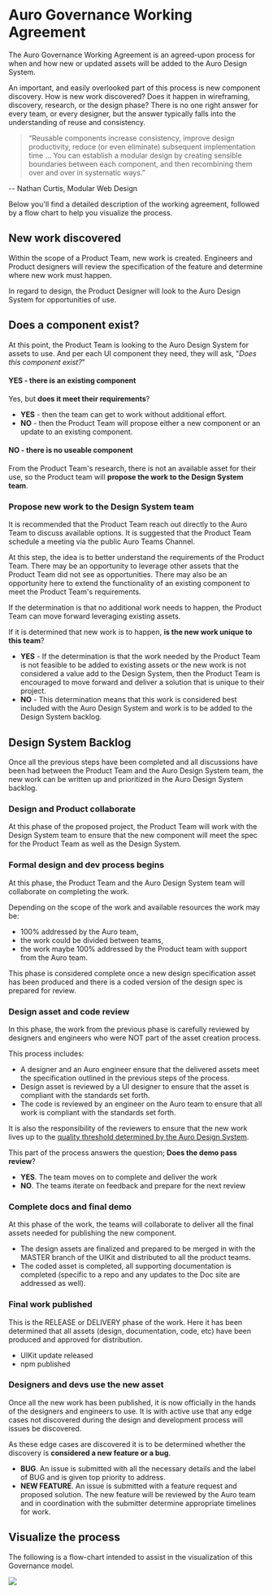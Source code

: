 # Auro Governance Working Agreement

The Auro Governance Working Agreement is an agreed-upon process for when and how new or updated assets will be added to the Auro Design System.

An important, and easily overlooked part of this process is new component discovery. How is new work discovered? Does it happen in wireframing, discovery, research, or the design phase? There is no one right answer for every team, or every designer, but the answer typically falls into the understanding of reuse and consistency.

> “Reusable components increase consistency, improve design productivity, reduce (or even eliminate) subsequent implementation time ... You can establish a modular design by creating sensible boundaries between each component, and then recombining them over and over in systematic ways.”

-- Nathan Curtis, Modular Web Design

Below you'll find a detailed description of the working agreement, followed by a flow chart to help you visualize the process.

## New work discovered

Within the scope of a Product Team, new work is created. Engineers and Product designers will review the specification of the feature and determine where new work must happen.

In regard to design, the Product Designer will look to the Auro Design System for opportunities of use.

## Does a component exist?

At this point, the Product Team is looking to the Auro Design System for assets to use. And per each UI component they need, they will ask, "*Does this component exist?*"

#### YES - there is an existing component

Yes, but **does it meet their requirements**?

* **YES** - then the team can get to work without additional effort.
* **NO** - then the Product Team will propose either a new component or an update to an existing component.

#### NO - there is no useable component

From the Product Team's research, there is not an available asset for their use, so the Product team will **propose the work to the Design System team**.

### Propose new work to the Design System team

It is recommended that the Product Team reach out directly to the Auro Team to discuss available options. It is suggested that the Product Team schedule a meeting via the public Auro Teams Channel.

At this step, the idea is to better understand the requirements of the Product Team. There may be an opportunity to leverage other assets that the Product Team did not see as opportunities. There may also be an opportunity here to extend the functionality of an existing component to meet the Product Team's requirements.

If the determination is that no additional work needs to happen, the Product Team can move forward leveraging existing assets.

If it is determined that new work is to happen, **is the new work unique to this team**?

* **YES** - If the determination is that the work needed by the Product Team is not feasible to be added to existing assets or the new work is not considered a value add to the Design System, then the Product Team is encouraged to move forward and deliver a solution that is unique to their project.
* **NO** - This determination means that this work is considered best included with the Auro Design System and work is to be added to the Design System backlog.

## Design System Backlog

Once all the previous steps have been completed and all discussions have been had between the Product Team and the Auro Design System team, the new work can be written up and prioritized in the Auro Design System backlog.

### Design and Product collaborate

At this phase of the proposed project, the Product Team will work with the Design System team to ensure that the new component will meet the spec for the Product Team as well as the Design System.

### Formal design and dev process begins

At this phase, the Product Team and the Auro Design System team will collaborate on completing the work.

Depending on the scope of the work and available resources the work may be:

* 100% addressed by the Auro team,
* the work could be divided between teams,
* the work maybe 100% addressed by the Product team with support from the Auro team.

This phase is considered complete once a new design specification asset has been produced and there is a coded version of the design spec is prepared for review.

### Design asset and code review

In this phase, the work from the previous phase is carefully reviewed by designers and engineers who were NOT part of the asset creation process.

This process includes:

* A designer and an Auro engineer ensure that the delivered assets meet the specification outlined in the previous steps of the process.
* Design asset is reviewed by a UI designer to ensure that the asset is compliant with the standards set forth.
* The code is reviewed by an engineer on the Auro team to ensure that all work is compliant with the standards set forth.

It is also the responsibility of the reviewers to ensure that the new work lives up to the [quality threshold determined by the Auro Design System](https://github.com/AlaskaAirlines/auro/blob/master/src/PROCESS_CRIT.md).

This part of the process answers the question; **Does the demo pass review**?

* **YES**. The team moves on to complete and deliver the work
* **NO**. The teams iterate on feedback and prepare for the next review

### Complete docs and final demo

At this phase of the work, the teams will collaborate to deliver all the final assets needed for publishing the new component.

* The design assets are finalized and prepared to be merged in with the MASTER branch of the UIKit and distributed to all the product teams.
* The coded asset is completed, all supporting documentation is completed (specific to a repo and any updates to the Doc site are addressed as well).

### Final work published

This is the RELEASE or DELIVERY phase of the work. Here it has been determined that all assets (design, documentation, code, etc) have been produced and approved for distribution.

* UIKit update released
* npm published

### Designers and devs use the new asset

Once all the new work has been published, it is now officially in the hands of the designers and engineers to use. It is with active use that any edge cases not discovered during the design and development process will issues be discovered.

As these edge cases are discovered it is to be determined whether the discovery is **considered a new feature or a bug**.

* **BUG**. An issue is submitted with all the necessary details and the label of BUG and is given top priority to address.
* **NEW FEATURE**. An issue is submitted with a feature request and proposed solution. The new feature will be reviewed by the Auro team and in coordination with the submitter determine appropriate timelines for work.





## Visualize the process

The following is a flow-chart intended to assist in the visualization of this Governance model.

![](https://mermaid.ink/img/eyJjb2RlIjoiZ3JhcGggVERcbkFbUHJvZHVjdCBuZWVkcyBuZXcgd29ya10gLS0-IEJ7RG9lcyB0aGUgPGJyPmNvbXBvbmVudCBleGlzdD99XG5CIC0tPnxZZXN8IER7RG9lcyBpdCBtZWV0IHRoZTxicj5mdWxsIHJlcXVpcmVtZW50cz99XG5EIC0tPnxOb3wgQ1xuQiAtLT58Tm98IENbUHJvZHVjdCBhbmQgRFMgdGVhbSA8YnI-ZGlzY3VzcyBmdWxsIHJlcXVpcmVtZW50c11cbkQgLS0-IHxZZXN8IEVbTGV2ZXJhZ2UgZXhpc3RpbmcgYXNzZXRzXVxuQyAtLT4gRntEb2VzIG5ldyB3b3JrPGJyPm5lZWQgdG8gaGFwcGVuP31cbkYgLS0-IHxOb3wgRVxuRiAtLT4gfFllc3wgR3tJcyB0aGUgd29yayB1bmlxdWU_fVxuRyAtLT4gfFllc3wgSFtQcm9kdWN0IHRlYW0gZG9lcyB0aGUgd29ya11cbkcgLS0-IHxOb3wgSVtBZGQgaXRlbSB0byBEUyBiYWNrbG9nXVxuSSAtLT4gSltEZXNpZ24gYW5kIFByb2R1Y3Q8YnI-Y29sbGFiIG9uIGl0ZXJhdGU8YnI-b24gc3BlY3MsIHByb2R1Y2UgYXNzZXRzXVxuSiAtLT4gS1tGb3JtYWwgZGVzaWduIGFuZCA8YnI-ZGV2ZWxvcG1lbnQgcHJvY2VzcyBiZWdpbnNdXG5LIC0tPiBMW0RTIFN5bWJvbCBjcmVhdGVkLDxicj4xc3QgZHJhZnQgZGVtbyBjcmVhdGVkLDxicj5yZXZpZXcgd2l0aCBEUyBhbmQgUHJvZHVjdCB0ZWFtXVxuTCAtLT4gTXtEb2VzIGRlbW88YnI-cGFzcyByZXZpZXc_fVxuTSAtLT4gfE5vfCBPW1RlYW1zIGl0ZXJhdGUgb24gZmVlZGJhY2tdXG5NIC0tPiB8WWVzfCBQW0NvbXBsZXRlIGRvY3VtZW50YXRpb24sPGJyPnByb2R1Y2UgZGVtbyBmb3IgcmVsZWFzZV1cblAgLS0-IFFbRGVzaWduIHdvcmsgbWVyZ2VkIGludG8gVUlLaXQsPGJyPm5ldyBXQyBwdWJsaXNoZWRdXG5RIC0tPiBSW1Byb2R1Y3QgRGVzaWduZXIgdXBkYXRlcyBVSUtpdCw8YnI-ZW5naW5lZXIgYWRkcyBuZXcgY29tcG9uZW50XVxuUiAtLT4gU3tCdWdzIG9yPGJyPm1pc3NpZ24gZmVhdHVyZT99XG5TIC0tPiB8QlVHfCBVW0lzc3VlIHN1Ym1pdHRlZCB3aXRoPGJyPmhpZ2ggcHJpb3JpdHkgZm9yPGJyPnJldmlldyBhbmQgcmVzb2x1dGlvbl1cblMgLS0-IHxGRUFUVVJFfCBUW0lzc3VlIHN1Ym1pdHRlZCB0byByZXBvPGJyPmZvciByZXZpZXcgYnkgdGhlIDxicj5BdXJvIERTIFRlYW1dIiwibWVybWFpZCI6eyJ0aGVtZSI6ImRlZmF1bHQifSwidXBkYXRlRWRpdG9yIjpmYWxzZX0)

<!-- [Editor][1] -->

[1]: https://mermaid-js.github.io/mermaid-live-editor/#/edit/eyJjb2RlIjoiZ3JhcGggVERcbkFbUHJvZHVjdCBuZWVkcyBuZXcgd29ya10gLS0-IEJ7RG9lcyB0aGUgPGJyPmNvbXBvbmVudCBleGlzdD99XG5CIC0tPnxZZXN8IER7RG9lcyBpdCBtZWV0IHRoZTxicj5mdWxsIHJlcXVpcmVtZW50cz99XG5EIC0tPnxOb3wgQ1xuQiAtLT58Tm98IENbUHJvZHVjdCBhbmQgRFMgdGVhbSA8YnI-ZGlzY3VzcyBmdWxsIHJlcXVpcmVtZW50c11cbkQgLS0-IHxZZXN8IEVbTGV2ZXJhZ2UgZXhpc3RpbmcgYXNzZXRzXVxuQyAtLT4gRntEb2VzIG5ldyB3b3JrPGJyPm5lZWQgdG8gaGFwcGVuP31cbkYgLS0-IHxOb3wgRVxuRiAtLT4gfFllc3wgR3tJcyB0aGUgd29yayB1bmlxdWU_fVxuRyAtLT4gfFllc3wgSFtQcm9kdWN0IHRlYW0gZG9lcyB0aGUgd29ya11cbkcgLS0-IHxOb3wgSVtBZGQgaXRlbSB0byBEUyBiYWNrbG9nXVxuSSAtLT4gSltEZXNpZ24gYW5kIFByb2R1Y3Q8YnI-Y29sbGFiIG9uIGl0ZXJhdGU8YnI-b24gc3BlY3MsIHByb2R1Y2UgYXNzZXRzXVxuSiAtLT4gS1tGb3JtYWwgZGVzaWduIGFuZCA8YnI-ZGV2ZWxvcG1lbnQgcHJvY2VzcyBiZWdpbnNdXG5LIC0tPiBMW0RTIFN5bWJvbCBjcmVhdGVkLDxicj4xc3QgZHJhZnQgZGVtbyBjcmVhdGVkLDxicj5yZXZpZXcgd2l0aCBEUyBhbmQgUHJvZHVjdCB0ZWFtXVxuTCAtLT4gTXtEb2VzIGRlbW88YnI-cGFzcyByZXZpZXc_fVxuTSAtLT4gfE5vfCBPW1RlYW1zIGl0ZXJhdGUgb24gZmVlZGJhY2tdXG5NIC0tPiB8WWVzfCBQW0NvbXBsZXRlIGRvY3VtZW50YXRpb24sPGJyPnByb2R1Y2UgZGVtbyBmb3IgcmVsZWFzZV1cblAgLS0-IFFbRGVzaWduIHdvcmsgbWVyZ2VkIGludG8gVUlLaXQsPGJyPm5ldyBXQyBwdWJsaXNoZWRdXG5RIC0tPiBSW1Byb2R1Y3QgRGVzaWduZXIgdXBkYXRlcyBVSUtpdCw8YnI-ZW5naW5lZXIgYWRkcyBuZXcgY29tcG9uZW50XVxuUiAtLT4gU3tCdWdzIG9yPGJyPm1pc3NpZ24gZmVhdHVyZT99XG5TIC0tPiB8QlVHfCBVW0lzc3VlIHN1Ym1pdHRlZCB3aXRoPGJyPmhpZ2ggcHJpb3JpdHkgZm9yPGJyPnJldmlldyBhbmQgcmVzb2x1dGlvbl1cblMgLS0-IHxGRUFUVVJFfCBUW0lzc3VlIHN1Ym1pdHRlZCB0byByZXBvPGJyPmZvciByZXZpZXcgYnkgdGhlIDxicj5BdXJvIERTIFRlYW1dIiwibWVybWFpZCI6eyJ0aGVtZSI6ImRlZmF1bHQifSwidXBkYXRlRWRpdG9yIjpmYWxzZX0
